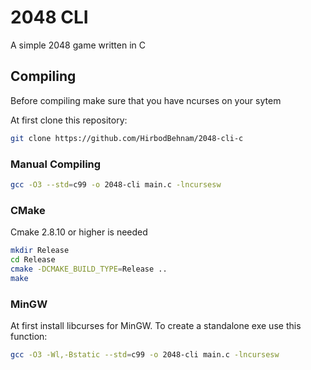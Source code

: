 # 2048 CLI
A simple 2048 game written in C
## Compiling
Before compiling make sure that you have ncurses on your sytem

At first clone this repository:
```bash
git clone https://github.com/HirbodBehnam/2048-cli-c
```
### Manual Compiling
```bash
gcc -O3 --std=c99 -o 2048-cli main.c -lncursesw
```
### CMake
Cmake 2.8.10 or higher is needed
```bash
mkdir Release
cd Release
cmake -DCMAKE_BUILD_TYPE=Release ..
make
```
### MinGW
At first install libcurses for MinGW. To create a standalone exe use this function:
```bash
gcc -O3 -Wl,-Bstatic --std=c99 -o 2048-cli main.c -lncursesw
```